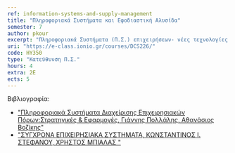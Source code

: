```yaml
---
ref: information-systems-and-supply-management
title: "Πληροφοριακά Συστήματα και Εφοδιαστική Αλυσίδα"
semester: 7
author: pkour
excerpt: "Πληροφοριακά Συστήματα (Π.Σ.) επιχειρήσεων- νέες τεχνολογίες στο μάνατζμεντ (πληροφοριακά συστήματα & διαδίκτυο, τηλε-εργασία, εικονική επιχείρηση – συνεργασία). Επιχειρηματικές διεργασίες, ανασχεδίαση επιχειρηματικών διεργασιών, ενοποίηση Π.Σ. επιχείρησης, διαχείριση και λειτουργία Π.Σ. Συστήματα Εφοδιασμού (Logistics) – Προσδιορισμός του ρόλου των πληροφοριακών συστημάτων Logistics στη σύγχρονη επιχείρηση. Περιγραφή βημάτων σχεδιασμού και ανάλυσης ενός πληροφοριακού συστήματος Logistics. Η υποστήριξη της λήψης αποφάσεων μάρκετινγκ με τη βοήθεια των συστημάτων πληροφορικής. Συστήματα συγκέντρωσης και διαχείρισης των πληροφοριών. Διαχείριση γνώσης και εξόρυξη δεδομένων. Γλώσσες τέταρτης γενεάς. Η χρήση αυτοματοποιημένων εργαλείων στην ανάπτυξη ενός πληροφοριακού συστήματος. Εισαγωγή στην ασφάλεια Π.Σ."
uri: "https://e-class.ionio.gr/courses/DCS226/"
code: ΗΥ350
type: "Κατεύθυνση Π.Σ."
hours: 4
extra: 2Ε
ects: 5
---
```



Βιβλιογραφία: 
  - ["Πληροφοριακά Συστήματα Διαχείρισης Επιχειρησιακών Πόρων:Στρατηγικές & Εφαρμογές, Γιάννης Πολλάλης, Αθανάσιος Βοζίκης"](https://service.eudoxus.gr/search/#a/id:2219/0)
  - ["ΣΥΓΧΡΟΝΑ ΕΠΙΧΕΙΡΗΣΙΑΚΑ ΣΥΣΤΗΜΑΤΑ, ΚΩΝΣΤΑΝΤΙΝΟΣ Ι. ΣΤΕΦΑΝΟΥ, ΧΡΗΣΤΟΣ ΜΠΙΑΛΑΣ "](https://service.eudoxus.gr/search/#a/id:68404240/0)
